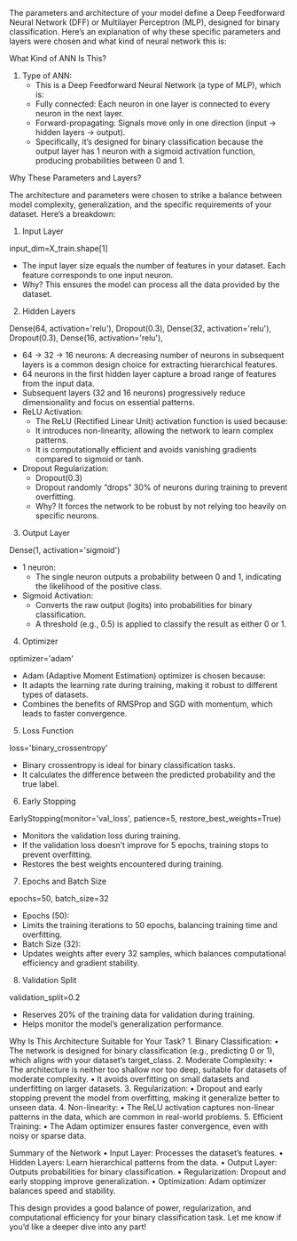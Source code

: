 The parameters and architecture of your model define a Deep Feedforward Neural Network (DFF) or Multilayer Perceptron (MLP), designed for binary classification. Here’s an explanation of why these specific parameters and layers were chosen and what kind of neural network this is:

What Kind of ANN Is This?
1.	Type of ANN:
    - This is a Deep Feedforward Neural Network (a type of MLP), which is:
    - Fully connected: Each neuron in one layer is connected to every neuron in the next layer.
    - Forward-propagating: Signals move only in one direction (input → hidden layers → output).
    - Specifically, it’s designed for binary classification because the output layer has 1 neuron with a sigmoid activation function, producing probabilities between 0 and 1.

Why These Parameters and Layers?

The architecture and parameters were chosen to strike a balance between model complexity, generalization, and the specific requirements of your dataset. Here’s a breakdown:

1. Input Layer

input_dim=X_train.shape[1]

- The input layer size equals the number of features in your dataset. Each feature corresponds to one input neuron.
- Why? This ensures the model can process all the data provided by the dataset.

2. Hidden Layers

Dense(64, activation='relu'),
Dropout(0.3),
Dense(32, activation='relu'),
Dropout(0.3),
Dense(16, activation='relu'),

- 64 → 32 → 16 neurons: A decreasing number of neurons in subsequent layers is a common design choice for extracting hierarchical features.
- 64 neurons in the first hidden layer capture a broad range of features from the input data.
- Subsequent layers (32 and 16 neurons) progressively reduce dimensionality and focus on essential patterns.
- ReLU Activation:
    - The ReLU (Rectified Linear Unit) activation function is used because:
    - It introduces non-linearity, allowing the network to learn complex patterns.
    - It is computationally efficient and avoids vanishing gradients compared to sigmoid or tanh.
- Dropout Regularization:
    - Dropout(0.3)
    - Dropout randomly “drops” 30% of neurons during training to prevent overfitting.
    - Why? It forces the network to be robust by not relying too heavily on specific neurons.

3. Output Layer

Dense(1, activation='sigmoid')

- 1 neuron:
    - The single neuron outputs a probability between 0 and 1, indicating the likelihood of the positive class.
- Sigmoid Activation:
    - Converts the raw output (logits) into probabilities for binary classification.
    - A threshold (e.g., 0.5) is applied to classify the result as either 0 or 1.

4. Optimizer

optimizer='adam'

   - Adam (Adaptive Moment Estimation) optimizer is chosen because:
   - It adapts the learning rate during training, making it robust to different types of datasets.
   - Combines the benefits of RMSProp and SGD with momentum, which leads to faster convergence.

5. Loss Function

loss='binary_crossentropy'

   - Binary crossentropy is ideal for binary classification tasks.
   - It calculates the difference between the predicted probability and the true label.

6. Early Stopping

EarlyStopping(monitor='val_loss', patience=5, restore_best_weights=True)

   - Monitors the validation loss during training.
   - If the validation loss doesn’t improve for 5 epochs, training stops to prevent overfitting.
   - Restores the best weights encountered during training.

7. Epochs and Batch Size

epochs=50,
batch_size=32

   - Epochs (50):
   - Limits the training iterations to 50 epochs, balancing training time and overfitting.
   - Batch Size (32):
   - Updates weights after every 32 samples, which balances computational efficiency and gradient stability.

8. Validation Split

validation_split=0.2

   - Reserves 20% of the training data for validation during training.
   - Helps monitor the model’s generalization performance.

Why Is This Architecture Suitable for Your Task?
	1.	Binary Classification:
	•	The network is designed for binary classification (e.g., predicting 0 or 1), which aligns with your dataset’s target_class.
	2.	Moderate Complexity:
	•	The architecture is neither too shallow nor too deep, suitable for datasets of moderate complexity.
	•	It avoids overfitting on small datasets and underfitting on larger datasets.
	3.	Regularization:
	•	Dropout and early stopping prevent the model from overfitting, making it generalize better to unseen data.
	4.	Non-linearity:
	•	The ReLU activation captures non-linear patterns in the data, which are common in real-world problems.
	5.	Efficient Training:
	•	The Adam optimizer ensures faster convergence, even with noisy or sparse data.

Summary of the Network
	•	Input Layer: Processes the dataset’s features.
	•	Hidden Layers: Learn hierarchical patterns from the data.
	•	Output Layer: Outputs probabilities for binary classification.
	•	Regularization: Dropout and early stopping improve generalization.
	•	Optimization: Adam optimizer balances speed and stability.

This design provides a good balance of power, regularization, and computational efficiency for your binary classification task. Let me know if you’d like a deeper dive into any part!